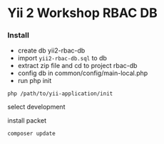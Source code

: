 Yii 2 Workshop RBAC DB
===============================

### Install
- create db yii2-rbac-db
- import `yii2-rbac-db.sql` to db
- extract zip file and cd  to project rbac-db
- config db in common/config/main-local.php
- run php init
```
php /path/to/yii-application/init
```
select  development

install packet
```
composer update
```
